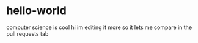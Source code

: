# hello-world
computer science is cool
hi
im editing it more so it lets me compare in the pull requests tab
